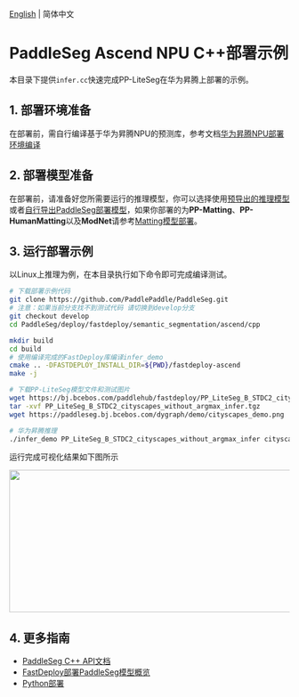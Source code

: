 [English](README.md) | 简体中文
# PaddleSeg Ascend NPU C++部署示例

本目录下提供`infer.cc`快速完成PP-LiteSeg在华为昇腾上部署的示例。

## 1. 部署环境准备
在部署前，需自行编译基于华为昇腾NPU的预测库，参考文档[华为昇腾NPU部署环境编译](https://github.com/PaddlePaddle/FastDeploy/blob/develop/docs/cn/build_and_install#自行编译安装)

## 2. 部署模型准备  
在部署前，请准备好您所需要运行的推理模型，你可以选择使用[预导出的推理模型](../README.md)或者[自行导出PaddleSeg部署模型](../README.md)，如果你部署的为**PP-Matting**、**PP-HumanMatting**以及**ModNet**请参考[Matting模型部署](../../../matting)。

## 3. 运行部署示例  
以Linux上推理为例，在本目录执行如下命令即可完成编译测试。
```bash
# 下载部署示例代码
git clone https://github.com/PaddlePaddle/PaddleSeg.git 
# 注意：如果当前分支找不到测试代码 请切换到develop分支
git checkout develop
cd PaddleSeg/deploy/fastdeploy/semantic_segmentation/ascend/cpp

mkdir build
cd build
# 使用编译完成的FastDeploy库编译infer_demo
cmake .. -DFASTDEPLOY_INSTALL_DIR=${PWD}/fastdeploy-ascend
make -j

# 下载PP-LiteSeg模型文件和测试图片
wget https://bj.bcebos.com/paddlehub/fastdeploy/PP_LiteSeg_B_STDC2_cityscapes_without_argmax_infer.tgz
tar -xvf PP_LiteSeg_B_STDC2_cityscapes_without_argmax_infer.tgz
wget https://paddleseg.bj.bcebos.com/dygraph/demo/cityscapes_demo.png

# 华为昇腾推理
./infer_demo PP_LiteSeg_B_STDC2_cityscapes_without_argmax_infer cityscapes_demo.png
```

运行完成可视化结果如下图所示
<div  align="center">  
<img src="https://user-images.githubusercontent.com/16222477/191712880-91ae128d-247a-43e0-b1e3-cafae78431e0.jpg", width=512px, height=256px />
</div>

## 4. 更多指南
- [PaddleSeg C++ API文档](https://www.paddlepaddle.org.cn/fastdeploy-api-doc/cpp/html/namespacefastdeploy_1_1vision_1_1segmentation.html)
- [FastDeploy部署PaddleSeg模型概览](../../)
- [Python部署](../python)
